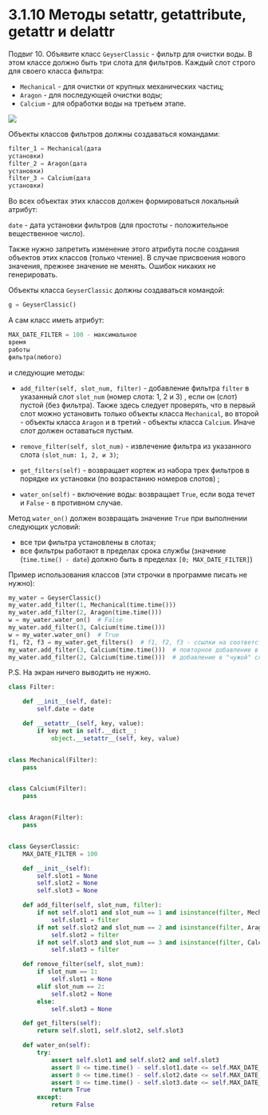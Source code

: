 # 3.1.10 Методы __setattr__, __getattribute__, __getattr__ и __delattr__

Подвиг 10. Объявите класс `GeyserClassic` - фильтр для очистки воды. В этом классе должно быть три слота для фильтров.
Каждый слот строго для своего класса фильтра:

- `Mechanical` - для очистки от крупных механических частиц;
- `Aragon` - для последующей очистки воды;
- `Calcium` - для обработки воды на третьем этапе.

![](https://ucarecdn.com/8cfa51dc-3e23-4d8a-80f4-f17e8d831930/)

Объекты классов фильтров должны создаваться командами:

```python
filter_1 = Mechanical(дата
установки)
filter_2 = Aragon(дата
установки)
filter_3 = Calcium(дата
установки)
```

Во всех объектах этих классов должен формироваться локальный атрибут:

`date` - дата установки фильтров (для простоты - положительное вещественное число).

Также нужно запретить изменение этого атрибута после создания объектов этих классов (только чтение). В случае присвоения
нового значения, прежнее значение не менять. Ошибок никаких не генерировать.

Объекты класса `GeyserClassic` должны создаваться командой:

```python
g = GeyserClassic()
```

А сам класс иметь атрибут:

```python
MAX_DATE_FILTER = 100 - максимальное
время
работы
фильтра(любого)
```

и следующие методы:

- `add_filter(self, slot_num, filter)` - добавление фильтра `filter` в указанный слот `slot_num` (номер слота: 1, 2 и 3)
  , если он (слот) пустой (без фильтра). Также здесь следует проверять, что в первый слот можно установить только
  объекты класса `Mechanical`, во второй - объекты класса `Aragon` и в третий - объекты класса `Calcium`. Иначе слот
  должен оставаться пустым.

- `remove_filter(self, slot_num)` - извлечение фильтра из указанного слота `(slot_num: 1, 2, и 3)`;

- `get_filters(self)` - возвращает кортеж из набора трех фильтров в порядке их установки (по возрастанию номеров слотов)
  ;

- `water_on(self)` - включение воды: возвращает `True`, если вода течет и `False` - в противном случае.

Метод `water_on()` должен возвращать значение `True` при выполнении следующих условий:

- все три фильтра установлены в слотах;
- все фильтры работают в пределах срока службы (значение (`time.time() - date`) должно быть в
  пределах `[0; MAX_DATE_FILTER]`)

Пример использования классов  (эти строчки в программе писать не нужно):

```python
my_water = GeyserClassic()
my_water.add_filter(1, Mechanical(time.time()))
my_water.add_filter(2, Aragon(time.time()))
w = my_water.water_on()  # False
my_water.add_filter(3, Calcium(time.time()))
w = my_water.water_on()  # True
f1, f2, f3 = my_water.get_filters()  # f1, f2, f3 - ссылки на соответствующие объекты классов фильтров
my_water.add_filter(3, Calcium(time.time()))  # повторное добавление в занятый слот невозможно
my_water.add_filter(2, Calcium(time.time()))  # добавление в "чужой" слот также невозможно
```

P.S. На экран ничего выводить не нужно.

```python
class Filter:

    def __init__(self, date):
        self.date = date

    def __setattr__(self, key, value):
        if key not in self.__dict__:
            object.__setattr__(self, key, value)


class Mechanical(Filter):
    pass


class Calcium(Filter):
    pass


class Aragon(Filter):
    pass


class GeyserClassic:
    MAX_DATE_FILTER = 100

    def __init__(self):
        self.slot1 = None
        self.slot2 = None
        self.slot3 = None

    def add_filter(self, slot_num, filter):
        if not self.slot1 and slot_num == 1 and isinstance(filter, Mechanical):
            self.slot1 = filter
        if not self.slot2 and slot_num == 2 and isinstance(filter, Aragon):
            self.slot2 = filter
        if not self.slot3 and slot_num == 3 and isinstance(filter, Calcium):
            self.slot3 = filter

    def remove_filter(self, slot_num):
        if slot_num == 1:
            self.slot1 = None
        elif slot_num == 2:
            self.slot2 = None
        else:
            self.slot3 = None

    def get_filters(self):
        return self.slot1, self.slot2, self.slot3

    def water_on(self):
        try:
            assert self.slot1 and self.slot2 and self.slot3
            assert 0 <= time.time() - self.slot1.date <= self.MAX_DATE_FILTER
            assert 0 <= time.time() - self.slot2.date <= self.MAX_DATE_FILTER
            assert 0 <= time.time() - self.slot3.date <= self.MAX_DATE_FILTER
            return True
        except:
            return False
```